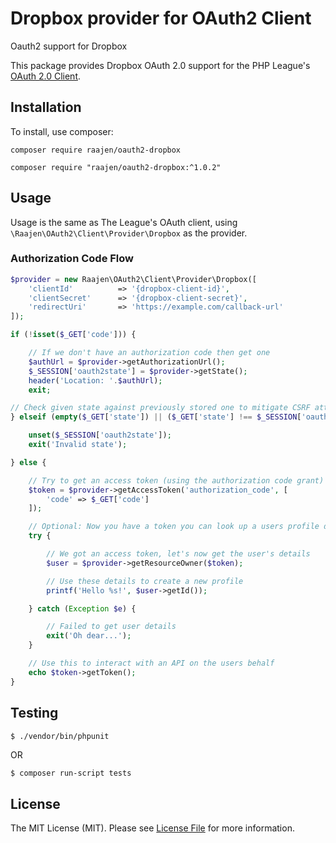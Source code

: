 # Dropbox provider for OAuth2 Client

Oauth2 support for Dropbox

This package provides Dropbox OAuth 2.0 support for the PHP League's [OAuth 2.0 Client](https://github.com/thephpleague/oauth2-client).

## Installation

To install, use composer:

```
composer require raajen/oauth2-dropbox
```

```
composer require "raajen/oauth2-dropbox:^1.0.2"
```

## Usage

Usage is the same as The League's OAuth client, using `\Raajen\OAuth2\Client\Provider\Dropbox` as the provider.

### Authorization Code Flow

```php
$provider = new Raajen\OAuth2\Client\Provider\Dropbox([
    'clientId'          => '{dropbox-client-id}',
    'clientSecret'      => '{dropbox-client-secret}',
    'redirectUri'       => 'https://example.com/callback-url'
]);

if (!isset($_GET['code'])) {

    // If we don't have an authorization code then get one
    $authUrl = $provider->getAuthorizationUrl();
    $_SESSION['oauth2state'] = $provider->getState();
    header('Location: '.$authUrl);
    exit;

// Check given state against previously stored one to mitigate CSRF attack
} elseif (empty($_GET['state']) || ($_GET['state'] !== $_SESSION['oauth2state'])) {

    unset($_SESSION['oauth2state']);
    exit('Invalid state');

} else {

    // Try to get an access token (using the authorization code grant)
    $token = $provider->getAccessToken('authorization_code', [
        'code' => $_GET['code']
    ]);

    // Optional: Now you have a token you can look up a users profile data
    try {

        // We got an access token, let's now get the user's details
        $user = $provider->getResourceOwner($token);

        // Use these details to create a new profile
        printf('Hello %s!', $user->getId());

    } catch (Exception $e) {

        // Failed to get user details
        exit('Oh dear...');
    }

    // Use this to interact with an API on the users behalf
    echo $token->getToken();
}
```

## Testing

``` bash
$ ./vendor/bin/phpunit
```
OR
```
$ composer run-script tests
```

## License

The MIT License (MIT). Please see [License File](https://github.com/raajen/oauth2-dropbox/blob/master/LICENSE) for more information.